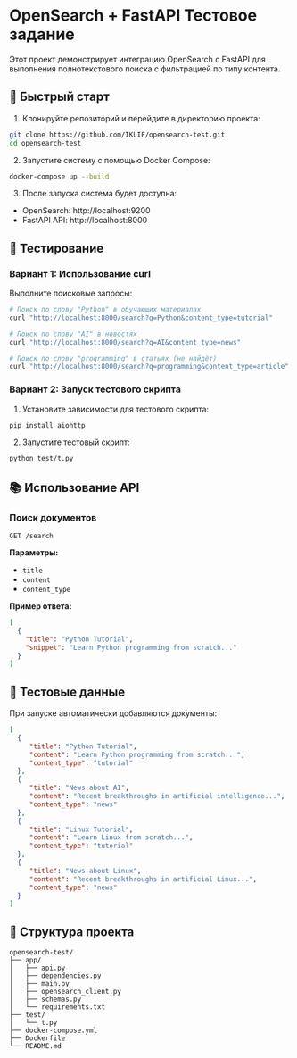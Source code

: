 # OpenSearch + FastAPI Тестовое задание

Этот проект демонстрирует интеграцию OpenSearch с FastAPI для выполнения полнотекстового поиска с фильтрацией по типу контента.

## 🚀 Быстрый старт

1. Клонируйте репозиторий и перейдите в директорию проекта:
```bash
git clone https://github.com/IKLIF/opensearch-test.git
cd opensearch-test
```

2. Запустите систему с помощью Docker Compose:
```bash
docker-compose up --build
```

3. После запуска система будет доступна:
- OpenSearch: http://localhost:9200
- FastAPI API: http://localhost:8000

## 🧪 Тестирование

### Вариант 1: Использование curl

Выполните поисковые запросы:
```bash
# Поиск по слову "Python" в обучающих материалах
curl "http://localhost:8000/search?q=Python&content_type=tutorial"

# Поиск по слову "AI" в новостях
curl "http://localhost:8000/search?q=AI&content_type=news"

# Поиск по слову "programming" в статьях (не найдёт)
curl "http://localhost:8000/search?q=programming&content_type=article"
```

### Вариант 2: Запуск тестового скрипта

1. Установите зависимости для тестового скрипта:
```bash
pip install aiohttp
```

2. Запустите тестовый скрипт:
```bash
python test/t.py
```

## 📚 Использование API

### Поиск документов
```
GET /search
```

**Параметры:**
- `title`
- `content`
- `content_type`

**Пример ответа:**
```json
[
  {
    "title": "Python Tutorial",
    "snippet": "Learn Python programming from scratch..."
  }
]
```

## 🧩 Тестовые данные

При запуске автоматически добавляются документы:

```json
[
  {
     "title": "Python Tutorial",
     "content": "Learn Python programming from scratch...",
     "content_type": "tutorial"
  },
  {
     "title": "News about AI",
     "content": "Recent breakthroughs in artificial intelligence...",
     "content_type": "news"
  },
  {
     "title": "Linux Tutorial",
     "content": "Learn Linux from scratch...",
     "content_type": "tutorial"
  },
  {
     "title": "News about Linux",
     "content": "Recent breakthroughs in artificial Linux...",
     "content_type": "news"
  }
]
```

## 📂 Структура проекта

```
opensearch-test/
├── app/                   
│   ├── api.py             
│   ├── dependencies.py    
│   ├── main.py           
│   ├── opensearch_client.py 
│   ├── schemas.py         
│   └── requirements.txt   
├── test/                  
│   └── t.py               
├── docker-compose.yml    
├── Dockerfile            
└── README.md            
```

